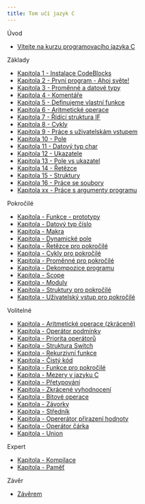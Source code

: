 ```yaml
---
title: Tom učí jazyk C
---
```


Úvod
* [Vítejte na kurzu programovacího jazyka C](./uvod.md)

Základy
* [Kapitola 1 - Instalace CodeBlocks](./zaklady-instalace.md)
* [Kapitola 2 - První program - Ahoj světe!](./zaklady-ahoj-svete.md)
* [Kapitola 3 - Proměnné a datové typy](./zaklady-promenne-a-datove-typy.md)
* [Kapitola 4 - Komentáře](./zaklady-komentare.md)
* [Kapitola 5 - Definujeme vlastní funkce](./zaklady-funkce.md)
* [Kapitola 6 - Aritmetické operace](./zaklady-aritmeticke-operace.md)
* [Kapitola 7 - Řídící struktura IF](./zaklady-if.md)
* [Kapitola 8 - Cykly](./zaklady-cykly.md)
* [Kapitola 9 - Práce s uživatelskám vstupem](./zaklady-vstup.md)
* [Kapitola 10 - Pole](./zaklady-pole.md)
* [Kapitola 11 - Datový typ char](./zaklady-char.md)
* [Kapitola 12 - Ukazatele](./zaklady-ukazatele.md)
* [Kapitola 13 - Pole vs ukazatel](./zaklady-pole-vs-ukazatel.md)
* [Kapitola 14 - Řetězce](./zaklady-retezce.md)
* [Kapitola 15 - Struktury](./zaklady-struktury.md)
* [Kapitola 16 - Práce se soubory](./zaklady-soubory.md)
* [Kapitola xx - Práce s argumenty programu](./zaklady-argumenty.md)

Pokročilé 
* [Kapitola  - Funkce - prototypy](./pokrocile-prototypy.md)
* [Kapitola  - Datový typ číslo](./pokrocile-cisla.md)
* [Kapitola  - Makra](./pokrocile-makra.md)
* [Kapitola  - Dynamické pole](./pokrocile-dynamicke-pole.md)
* [Kapitola  - Řetězce pro pokročilé](./pokrocile-retezce.md)
* [Kapitola  - Cykly pro pokročilé](./pokrocile-cykly.md)
* [Kapitola  - Proměnné pro pokročilé](./pokrocile-promenne.md)
* [Kapitola  - Dekompozice programu](./pokrocile-dekompozice.md)
* [Kapitola  - Scope](./pokrocile-scope.md)
* [Kapitola  - Moduly](./pokrocile-moduly.md)
* [Kapitola  - Struktury pro pokročilé](./pokrocile-struktury.md)
* [Kapitola  - Uživatelský vstup pro pokročilé](./_vstup_pokrocile.md)

Volitelné
* [Kapitola  - Aritmetické operace (zkráceně)](./volitelne-aritmeticke-operace.md)
* [Kapitola  - Operátor podmínky](./volitelne-operator-podminky.md)
* [Kapitola  - Priorita operátorů](./volitelne-priorita-operatoru.md)
* [Kapitola  - Struktura Switch](./volitelne-switch.md)
* [Kapitola  - Rekurzivní funkce](./volitelne-rekurze.md)
* [Kapitola  - Čistý kód](./volitelne-cisty-kod.md)
* [Kapitola  - Funkce pro pokročilé](./volitelne-funkce-pokrocile.md)
* [Kapitola  - Mezery v jazyku C](./volitelne-mezery.md)
* [Kapitola  - Přetypování](./volitelne-pretypovani.md)
* [Kapitola  - Zkrácené vyhodnocení](./volitelne-zkracene-vyhodnoceni.md)
* [Kapitola  - Bitové operace](./volitelne-bitove-operace.md)
* [Kapitola  - Závorky](./volitelne-zavorky.md)
* [Kapitola  - Středník](./volitelne-strednik.md)
* [Kapitola  - Opererátor přirazení hodnoty](./volitelne-prirazeni.md)
* [Kapitola  - Operátor čárka](./volitelne-carka.md)
* [Kapitola  - Union](./volitelne-union.md)

Expert
* [Kapitola  - Kompilace](./expert-kompilace.md)
* [Kapitola  - Paměť](./expert-pamet.md)

Závěr
* [Závěrem](./zaver.md)
